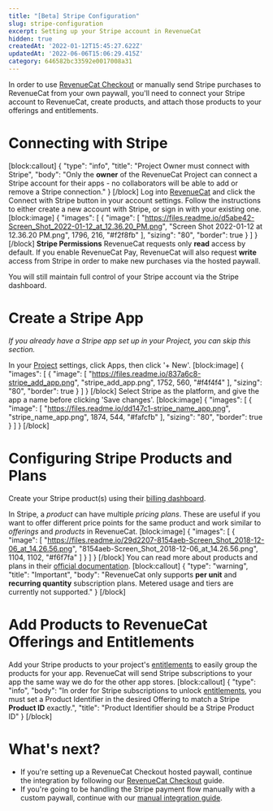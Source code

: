 ```yaml
---
title: "[Beta] Stripe Configuration"
slug: stripe-configuration
excerpt: Setting up your Stripe account in RevenueCat
hidden: true
createdAt: '2022-01-12T15:45:27.622Z'
updatedAt: '2022-06-06T15:06:29.415Z'
category: 646582bc33592e0017008a31
---
```

In order to use [RevenueCat Checkout](doc:revenuecat-checkout) or manually send Stripe purchases to RevenueCat from your own paywall, you'll need to connect your Stripe account to RevenueCat, create products, and attach those products to your offerings and entitlements.

# Connecting with Stripe
[block:callout]
{
  "type": "info",
  "title": "Project Owner must connect with Stripe",
  "body": "Only the **owner** of the RevenueCat Project can connect a Stripe account for their apps - no collaborators will be able to add or remove a Stripe connection."
}
[/block]
Log into [RevenueCat](https://app.revenuecat.com/settings/account) and click the Connect with Stripe button in your account settings. Follow the instructions to either create a new account with Stripe, or sign in with your existing one. 
[block:image]
{
  "images": [
    {
      "image": [
        "https://files.readme.io/d5abe42-Screen_Shot_2022-01-12_at_12.36.20_PM.png",
        "Screen Shot 2022-01-12 at 12.36.20 PM.png",
        1796,
        216,
        "#f2f8fb"
      ],
      "sizing": "80",
      "border": true
    }
  ]
}
[/block]
**Stripe Permissions**
RevenueCat requests only **read** access by default. If you enable RevenueCat Pay, RevenueCat will also request **write** access from Stripe in order to make new purchases via the hosted paywall.

You will still maintain full control of your Stripe account via the Stripe dashboard.

# Create a Stripe App

*If you already have a Stripe app set up in your Project, you can skip this section.*

In your [Project](doc:projects) settings, click Apps, then click '+ New'.
[block:image]
{
  "images": [
    {
      "image": [
        "https://files.readme.io/837a6c8-stripe_add_app.png",
        "stripe_add_app.png",
        1752,
        560,
        "#f4f4f4"
      ],
      "sizing": "80",
      "border": true
    }
  ]
}
[/block]
Select Stripe as the platform, and give the app a name before clicking 'Save changes'.
[block:image]
{
  "images": [
    {
      "image": [
        "https://files.readme.io/dd147c1-stripe_name_app.png",
        "stripe_name_app.png",
        1874,
        544,
        "#fafcfb"
      ],
      "sizing": "80",
      "border": true
    }
  ]
}
[/block]
# Configuring Stripe Products and Plans

Create your Stripe product(s) using their [billing dashboard](https://dashboard.stripe.com/subscriptions/products). 

In Stripe, a *product* can have multiple *pricing plans*. These are useful if you want to offer different price points for the same product and work similar to *offerings* and *products* in RevenueCat.
[block:image]
{
  "images": [
    {
      "image": [
        "https://files.readme.io/29d2207-8154aeb-Screen_Shot_2018-12-06_at_14.26.56.png",
        "8154aeb-Screen_Shot_2018-12-06_at_14.26.56.png",
        1104,
        1102,
        "#f6f7fa"
      ]
    }
  ]
}
[/block]
You can read more about products and plans in their [official documentation](https://stripe.com/docs/billing/quickstart).
[block:callout]
{
  "type": "warning",
  "title": "Important",
  "body": "RevenueCat only supports **per unit** and **recurring quantity** subscription plans. Metered usage and tiers are currently not supported."
}
[/block]
# Add Products to RevenueCat Offerings and Entitlements

Add your Stripe products to your project's [entitlements](doc:entitlements) to easily group the products for your app. RevenueCat will send Stripe subscriptions to your app the same way we do for the other app stores. 
[block:callout]
{
  "type": "info",
  "body": "In order for Stripe subscriptions to unlock [entitlements](doc:entitlements), you must set a Product Identifier in the desired Offering to match a Stripe **Product ID** exactly.",
  "title": "Product Identifier should be a Stripe Product ID"
}
[/block]
# What's next?

- If you're setting up a RevenueCat Checkout hosted paywall, continue the integration by following our [RevenueCat Checkout](doc:revenuecat-checkout) guide.
- If you're going to be handling the Stripe payment flow manually with a custom paywall, continue with our [manual integration guide](doc:stripe).